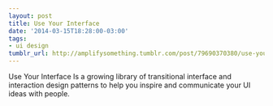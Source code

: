 ```yaml
---
layout: post
title: Use Your Interface
date: '2014-03-15T18:28:00-03:00'
tags:
- ui design
tumblr_url: http://amplifysomething.tumblr.com/post/79690370380/use-your-interface
---
```

Use Your Interface
Is a growing library of transitional interface and interaction design patterns to help you inspire and communicate your UI ideas with people. 
